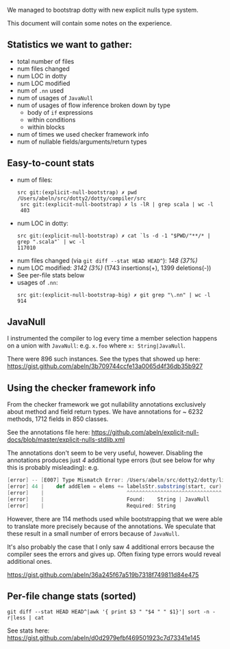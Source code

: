 We managed to bootstrap dotty with new explicit nulls type system.

This document will contain some notes on the experience.

## Statistics we want to gather:
  * total number of files
  * num files changed
  * num LOC in dotty
  * num LOC modified
  * num of `.nn` used
  * num of usages of `JavaNull`
  * num of usages of flow inference broken down by type
    - body of `if` expressions
    - within conditions
    - within blocks
  * num of times we used checker framework info
  * num of nullable fields/arguments/return types

## Easy-to-count stats
  * num of files:
    ```
    src git:(explicit-null-bootstrap) ✗ pwd
    /Users/abeln/src/dotty2/dotty/compiler/src
     src git:(explicit-null-bootstrap) ✗ ls -lR | grep scala | wc -l
     403
    ```
  * num LOC in dotty:
    ```
    src git:(explicit-null-bootstrap) ✗ cat `ls -d -1 "$PWD/"**/* | grep ".scala"` | wc -l
    117010
    ```
  * num files changed (via `git diff --stat HEAD HEAD^`): *148 (37%)*
  * num LOC modified: *3142 (3%)* (1743 insertions(+), 1399 deletions(-))
  * See per-file stats below
  * usages of `.nn`:
    ```
    src git:(explicit-null-bootstrap-big) ✗ git grep "\.nn" | wc -l
    914
    ```
## JavaNull

I instrumented the compiler to log every time a member selection happens on a union with `JavaNull`: e.g. `x.foo` where `x: String|JavaNull`.

There were 896 such instances. See the types that showed up here: https://gist.github.com/abeln/3b709744ccfe13a0065d4f36db35b927 
    
## Using the checker framework info

From the checker framework we got nullability annotations exclusively about method and field return types.
We have annotations for ~ 6232 methods, 1712 fields in 850 classes.

See the annotations file here: https://github.com/abeln/explicit-null-docs/blob/master/explicit-nulls-stdlib.xml

The annotations don't seem to be very useful, however. Disabling the annotations produces just _4_ additional type errors (but see below for why this is probably misleading):
e.g.
```scala
[error] -- [E007] Type Mismatch Error: /Users/abeln/src/dotty2/dotty/library/src-bootstrapped/scala/reflect/GenericClass.scala:44:46
[error] 44 |    def addElem = elems += labelsStr.substring(start, cur)
[error]    |                           ^^^^^^^^^^^^^^^^^^^^^^^^^^^^^^^
[error]    |                           Found:    String | JavaNull
[error]    |                           Required: String
```
    
However, there are 114 methods used while bootstrapping that we were able to translate more precisely because of the annotations. We speculate that these result in a small number of errors because of `JavaNull`.

It's also probably the case that I only saw 4 additional errors because the compiler sees the errors and gives up. Often fixing type errors would reveal additional ones.

https://gist.github.com/abeln/36a245f67a519b7318f749811d84e475
    
## Per-file change stats (sorted)
`git diff --stat HEAD HEAD^|awk '{ print $3 " "$4 " " $1}'| sort -n -r|less | cat`

See stats here: https://gist.github.com/abeln/d0d2979efbf469501923c7d73341e145
